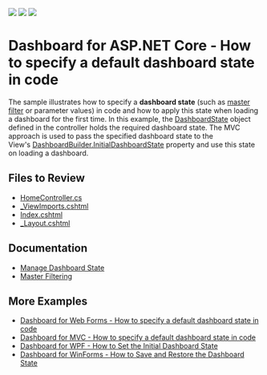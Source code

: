<!-- default badges list -->
![](https://img.shields.io/endpoint?url=https://codecentral.devexpress.com/api/v1/VersionRange/128576981/23.1.2%2B)
[![](https://img.shields.io/badge/Open_in_DevExpress_Support_Center-FF7200?style=flat-square&logo=DevExpress&logoColor=white)](https://supportcenter.devexpress.com/ticket/details/T607138)
[![](https://img.shields.io/badge/📖_How_to_use_DevExpress_Examples-e9f6fc?style=flat-square)](https://docs.devexpress.com/GeneralInformation/403183)
<!-- default badges end -->

# Dashboard for ASP.NET Core - How to specify a default dashboard state in code

The sample illustrates how to specify a <strong>dashboard state</strong> (such as <a href="">master filter</a> or parameter values) in code and how to apply this state when loading a dashboard for the first time. In this example, the <a href="https://docs.devexpress.com/Dashboard/DevExpress.DashboardCommon.DashboardState">DashboardState</a> object defined in the controller holds the required dashboard state. The MVC approach is used to pass the specified dashboard state to the View's <a href="https://docs.devexpress.com/Dashboard/DevExpress.DashboardAspNetCore.DashboardBuilder.InitialDashboardState(System.String)">DashboardBuilder.InitialDashboardState</a> property and use this state on loading a dashboard.

## Files to Review

* [HomeController.cs](./CS/AspNetCoreDashboardState/Controllers/HomeController.cs)
* [_ViewImports.cshtml](./CS/AspNetCoreDashboardState/Views/_ViewImports.cshtml)
* [Index.cshtml](./CS/AspNetCoreDashboardState/Views/Home/Index.cshtml)
* [_Layout.cshtml](./CS/AspNetCoreDashboardState/Views/Shared/_Layout.cshtml)
<!-- default file list end -->

## Documentation

* [Manage Dashboard State](https://docs.devexpress.com/Dashboard/119997/web-dashboard/aspnet-core-dashboard-control/manage-dashboard-state)
* [Master Filtering](https://docs.devexpress.com/Dashboard/117060/web-dashboard/create-dashboards-on-the-web/interactivity/master-filtering)

## More Examples

* [Dashboard for Web Forms - How to specify a default dashboard state in code](https://github.com/DevExpress-Examples/aspxdashboard-how-to-specify-a-default-dashboard-state-in-code-t513681)
* [Dashboard for MVC - How to specify a default dashboard state in code](https://github.com/DevExpress-Examples/aspnet-mvc-dashboard-how-to-specify-a-default-dashboard-state-in-code-t586607)
* [Dashboard for WPF - How to Set the Initial Dashboard State](https://github.com/DevExpress-Examples/wpf-dashboard-how-to-set-initial-dashboard-state)
* [Dashboard for WinForms - How to Save and Restore the Dashboard State](https://github.com/DevExpress-Examples/winforms-dashboard-save-restore-dashboard-state)
